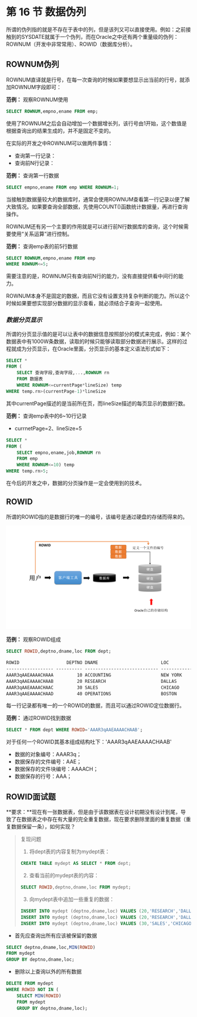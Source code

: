 # 第 16 节 数据伪列

所谓的伪列指的就是不存在于表中的列，但是该列又可以直接使用。例如：之前接触到的SYSDATE就属于一个伪列，而在Oracle之中还有两个重量级的伪列：ROWNUM（开发中非常常用）、ROWID（数据库分析）。

## ROWNUM伪列

ROWNUM直译就是行号，在每一次查询的时候如果要想显示出当前的行号，就添加ROWNUM字段即可：

**范例：** 观察ROWNUM使用
```sql
SELECT ROWNUM,empno,ename FROM emp;
```

使用了ROWNUM之后会自动增加一个数据增长列，该行号由1开始，这个数值是根据查询出的结果生成的，并不是固定不变的。

在实际的开发之中ROWNUM可以做两件事情：
* 查询第一行记录：
* 查询前N行记录：

**范例：** 查询第一行数据
```sql
SELECT empno,ename FROM emp WHERE ROWNUM=1;
```

当接触到数据量较大的数据库时，通常会使用ROWNUM查看第一行记录以便了解大致情况。如果要查询全部数据，先使用COUNT()函数统计数据量，再进行查询操作。

ROWNUM还有另一个主要的作用就是可以进行前N行数据库的查询，这个时候需要使用“关系运算”进行控制。

**范例：** 查询emp表的前5行数据
```sql
SELECT ROWNUM,empno,ename FROM emp
WHERE ROWNUM<=5;
```

需要注意的是，ROWNUM只有查询前N行的能力，没有直接提供看中间行的能力。

ROWNUM本身不是固定的数据，而且它没有设置支持复杂判断的能力。所以这个时候如果要想实现部分数据的显示查看，就必须结合子查询一起使用。

### _**数据分页显示**_

所谓的分页显示值的是可以让表中的数据信息按照部分的模式来完成，例如：某个数据表中有1000W条数据，读取的时候只能够读取部分数据进行展示。这样的过程就成为分页显示，在Oracle里面，分页显示的基本定义语法形式如下：
```sql
SELECT * 
FROM (
    SELECT 查询字段,查询字段,...,ROWNUM rn
    FROM 数据表
    WHERE ROWNUM<=currentPage*lineSize) temp
WHERE temp.rn>(currentPage-1)*lineSize
```

其中currentPage描述的是当前所在页，而lineSize描述的每页显示的数据行数。

**范例：** 查询emp表中的6~10行记录
* currnetPage=2、lineSize=5
```sql
SELECT * 
FROM (
    SELECT empno,ename,job,ROWNUM rn
    FROM emp
    WHERE ROWNUM<=10) temp
WHERE temp.rn>5;
```

在今后的开发之中，数据的分页操作是一定会使用到的技术。

## ROWID

所谓的ROWID指的是数据行的唯一的编号，该编号是通过硬盘的存储而得来的。

![](/images/chapter-4/section-16/1.png)

**范例：** 观察ROWID组成
```sql
SELECT ROWID,deptno,dname,loc FROM dept;
```
```cmd
ROWID                  DEPTNO DNAME                        LOC
------------------ ---------- ---------------------------- --------------------------
AAAR3qAAEAAAACHAAA         10 ACCOUNTING                   NEW YORK
AAAR3qAAEAAAACHAAB         20 RESEARCH                     DALLAS
AAAR3qAAEAAAACHAAC         30 SALES                        CHICAGO
AAAR3qAAEAAAACHAAD         40 OPERATIONS                   BOSTON
```

每一行记录都有唯一的一个ROWID的数据，而且可以通过ROWID定位数据行。

**范例：** 通过ROWID找到数据
```sql
SELECT * FROM dept WHERE ROWID='AAAR3qAAEAAAACHAAB';
```

对于任何一个ROWID其基本组成结构吐下：'AAAR3qAAEAAAACHAAB'
* 数据的对象编号：AAAR3q；
* 数据保存的文件编号：AAE；
* 数据保存的文件块编号：AAAACH；
* 数据保存的行号：AAA；

## ROWID面试题

**要求：**现在有一张数据表，但是由于该数据表在设计初期没有设计到尾，导致了在数据表之中存在有大量的完全重复数据，现在要求删除里面的重复数据（重复数据保留一条），如何实现？

> 复现问题
> 
> 1. 将dept表的内容复制为mydept表：
> ```sql
> CREATE TABLE mydept AS SELECT * FROM dept;
> ```
> 2. 查看当前的mydept表的内容：
> ```sql
> SELECT ROWID,deptno,dname,loc FROM mydept;
> ```
> 3. 向mydept表中追加一些重复的数据：
> ```sql
> INSERT INTO mydept (deptno,dname,loc) VALUES (20,'RESEARCH','DALLAS');
> INSERT INTO mydept (deptno,dname,loc) VALUES (20,'RESEARCH','DALLAS');
> INSERT INTO mydept (deptno,dname,loc) VALUES (30,'SALES','CHICAGO');
> ```

* 首先应查询出所有应该被保留的数据
```sql
SELECT deptno,dname,loc,MIN(ROWID)
FROM mydept
GROUP BY deptno,dname,loc;
```
* 删除以上查询以外的所有数据
```sql
DELETE FROM mydept 
WHERE ROWID NOT IN (
    SELECT MIN(ROWID)
    FROM mydept
    GROUP BY deptno,dname,loc);
```
